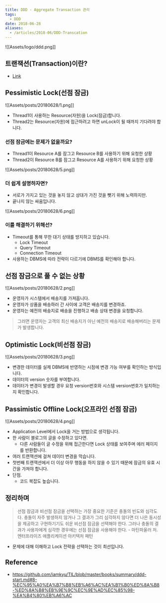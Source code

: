```yaml
---
title: DDD - Aggregate Transaction 관리
tags:
  - DDD
date: 2018-06-28
aliases: 
  - /articles/2018-06/DDD-Transcation
---
```


![[Assets/logo/ddd.png]]

## 트랜잭션(Transaction)이란?
- [Link](https://nesoy.github.io/articles/2018-05/Database-Transaction)

## Pessimistic Lock(선점 잠금)
![[Assets/posts/20180628/1.png]]
- Thread1이 사용하는 Resource(자원)을 Lock(잠금)합니다.
- Thread2는 Resource(자원)에 접근하려고 하면 unLock이 될 때까지 기다려야 합니다.

### 선점 잠금에는 문제가 없을까요?
- Thread1이 Resource A를 잠그고 Resource B를 사용하기 위해 요청한 상황
- Thread2이 Resource B를 잠그고 Resource A를 사용하기 위해 요청한 상황

![[Assets/posts/20180628/5.png]]

### 더 쉽게 설명하자면?
- 서로가 가지고 있는 것을 놓지 않고 상대가 가진 것을 뺏기 위해 노력하지만.
- 끝나지 않는 싸움입니다.

![[Assets/posts/20180628/6.png]]

### 이를 해결하기 위해선?
- Timeout를 통해 무한 대기 상태를 방지하고 있습니다.
  - Lock Timeout
  - Query Timeout
  - Connection Timeout
- 사용하는 DBMS에 따라 전략이 다르기에 DBMS를 확인해야 합니다.


## 선점 잠금으로 풀 수 없는 상황

![[Assets/posts/20180628/2.png]]

- 운영자가 시스템에서 배송지를 가져옵니다.
- 운영자가 상품을 배송하러 간 사이에 고객은 배송지를 변경하죠.
- 운영자는 예전의 배송지로 배송을 진행하고 배송 상태 변경을 요청합니다.

> 그러면 운영자는 고객의 최신 배송지가 아닌 예전의 배송지로 배송해버리는 문제가 발생합니다.

## Optimistic Lock(비선점 잠금)
![[Assets/posts/20180628/3.png]]

- 변경한 데이터를 실제 DBMS에 반영하는 시점에 변경 가능 여부를 확인하는 방식입니다.
- 데이터의 version 숫자를 부여합니다.
- 데이터가 변경이 발생할 경우 요청 version번호와 시스템 version번호가 일치하는지 확인합니다.

## Passimistic Offline Lock(오프라인 선점 잠금)
![[Assets/posts/20180628/4.png]]

- Application Level에서 Lock을 거는 방법으로 생각됩니다.
- 한 사람이 블로그의 글을 수정하고 있다면.
  - 다른 사람들이 글 수정을 위해 접근한다면 Lock 상태를 보여주며 에러 페이지를 반환합니다.
- 여러 트랜잭션에 걸쳐 데이터 변경을 막습니다.
- 첫번째 트랜잭션에서 더 이상 아무 행동을 하지 않을 수 있기 때문에 잠금의 유효 시간을 가져야 합니다.
- 단점.
  - 코드 복잡도 높습니다.

## 정리하며
> 선점 잠금과 비선점 잠금을 선택하는 가장 중요한 기준은 충돌의 빈도와 심각도다. 충돌이 자주 발생하지 않거나 그 결과가 그리 심각하지 않다면 더 나은 동시성을 제공하고 구현하기기도 쉬운 비선점 잠금을 선택해야 한다. 그러나 충돌의 결과가 사용자에게 심각한 경우에는 선점 잠금을 사용해야 한다. - 마틴파울러 저. 엔터프라이즈 애플리케이션 아키텍처 패턴

- 문제에 대해 이해하고 Lock 전략을 선택하는 것이 최선입니다.



## Reference
- <https://github.com/iamkyu/TIL/blob/master/books/summary/ddd-start.md#8-%EC%95%A0%EA%B7%B8%EB%A6%AC%EA%B1%B0%ED%8A%B8-%ED%8A%B8%EB%9E%9C%EC%9E%AD%EC%85%98-%EA%B4%80%EB%A6%AC>
